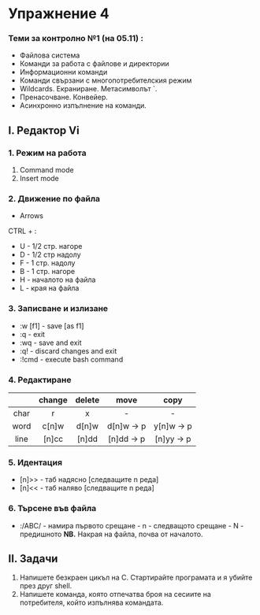 # Упражнение 4

### Теми за контролно №1 (на 05.11) :

 - Файлова система
 - Команди за работа с файлове и директории
 - Информационни команди
 - Команди свързани с многопотребителския режим
 - Wildcards. Екраниране. Метасимволът `. 
 - Пренасочване. Конвейер. 
 - Асинхронно изпълнение на команди. 

## I. Редактор Vi

### 1. Режим на работа
1.  Command mode
2.  Insert mode

### 2. Движение по файла

 - Arrows

 CTRL + :
 - U - 1/2 стр. нагоре
 - D - 1/2 стр надолу
 - F - 1 стр. надолу
 - B - 1 стр. нагоре
 - H - началото на файла
 - L - края на файла

### 3. Записване и излизане

 - :w [f1] - save [as f1]
 - :q - exit
 - :wq - save and exit
 - :q! - discard changes and exit
 - :!cmd - execute bash command

### 4. Редактиране
|  | change | delete | move | copy |
|:--:|:--:|:--:|:--:|:--:|
| char | r | x | - | - |
| word | c[n]w | d[n]w | d[n]w -> p | y[n]w -> p |
| line | [n]cc | [n]dd | [n]dd -> p | [n]yy -> p |

### 5. Идентация

 - [n]>> - таб надясно [следващите n реда]
 - [n]<< - таб наляво [следващите n реда]

### 6. Търсене във файла

 - :/ABC/ - намира първото срещане
		- n - следващото срещане
		- N - предишното
		**NB.** Накрая на файла, почва от началото.

## II. Задачи
1. Напишете безкраен цикъл на C. Стартирайте програмата и я убийте през друг shell. 
2. Напишете команда, която отпечатва броя на сесиите на потребителя, който изпълнява командата. 
